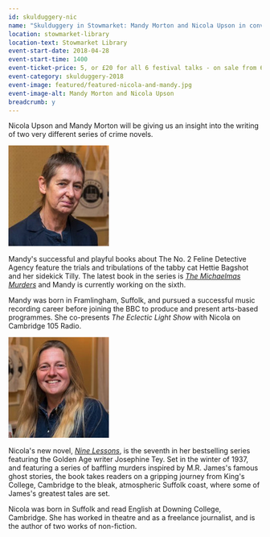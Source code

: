 ```yaml
---
id: skulduggery-nic
name: "Skulduggery in Stowmarket: Mandy Morton and Nicola Upson in conversation"
location: stowmarket-library
location-text: Stowmarket Library
event-start-date: 2018-04-28
event-start-time: 1400
event-ticket-price: 5, or £20 for all 6 festival talks - on sale from 6 March
event-category: skulduggery-2018
event-image: featured/featured-nicola-and-mandy.jpg
event-image-alt: Mandy Morton and Nicola Upson
breadcrumb: y
---
```


Nicola Upson and Mandy Morton will be giving us an insight into the writing of two very different series of crime novels.

<img src="/images/featured/featured-mandy-morton.jpg" alt="Mandy Morton" class="custom-br-50 mw-40 {% include /c/img-float-right.html %}" />

Mandy's successful and playful books about The No. 2 Feline Detective Agency feature the trials and tribulations of the tabby cat Hettie Bagshot and her sidekick Tilly. The latest book in the series is [<cite>The Michaelmas Murders</cite>](https://suffolk.spydus.co.uk/cgi-bin/spydus.exe/ENQ/OPAC/BIBENQ?BRN=2190646) and Mandy is currently working on the sixth.

Mandy was born in Framlingham, Suffolk, and pursued a successful music recording career before joining the BBC to produce and present arts-based programmes. She co-presents <cite>The Eclectic Light Show</cite> with Nicola on Cambridge 105 Radio.

<img src="/images/featured/featured-nicola-upson.jpg" alt="Nicola Upson" class="custom-br-50 mw-40 {% include /c/img-float-right.html %}" />

Nicola's new novel, [<cite>Nine Lessons</cite>](https://suffolk.spydus.co.uk/cgi-bin/spydus.exe/ENQ/OPAC/BIBENQ?BRN=2263788), is the seventh in her bestselling series featuring the Golden Age writer Josephine Tey. Set in the winter of 1937, and featuring a series of baffling murders inspired by M.R. James's famous ghost stories, the book takes readers on a gripping journey from King's College, Cambridge to the bleak, atmospheric Suffolk coast, where some of James's greatest tales are set.

Nicola was born in Suffolk and read English at Downing College, Cambridge. She has worked in theatre and as a freelance journalist, and is the author of two works of non-fiction.
